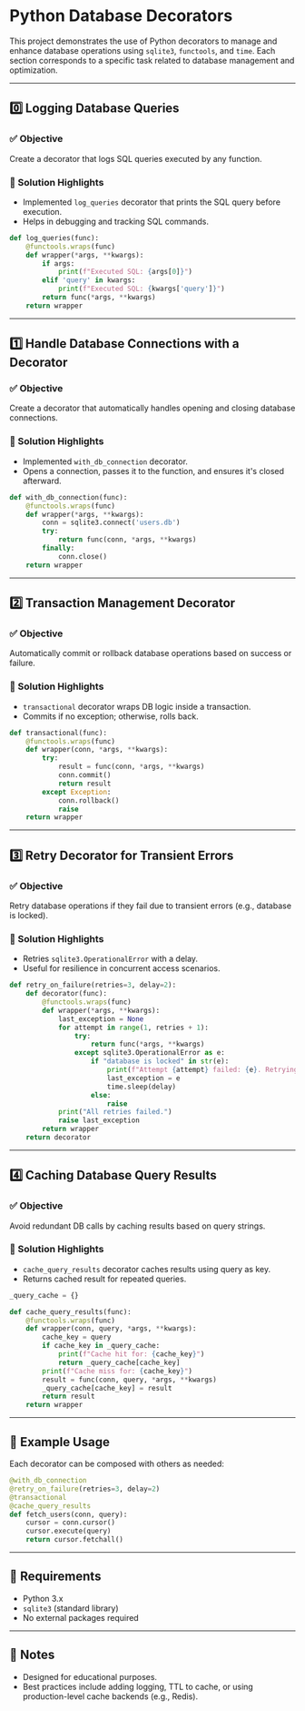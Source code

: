 
# Python Database Decorators

This project demonstrates the use of Python decorators to manage and enhance database operations using `sqlite3`, `functools`, and `time`. Each section corresponds to a specific task related to database management and optimization.

---

## 0️⃣ Logging Database Queries

### ✅ Objective
Create a decorator that logs SQL queries executed by any function.

### 🧩 Solution Highlights
- Implemented `log_queries` decorator that prints the SQL query before execution.
- Helps in debugging and tracking SQL commands.

```python
def log_queries(func):
    @functools.wraps(func)
    def wrapper(*args, **kwargs):
        if args:
            print(f"Executed SQL: {args[0]}")
        elif 'query' in kwargs:
            print(f"Executed SQL: {kwargs['query']}")
        return func(*args, **kwargs)
    return wrapper
```

---

## 1️⃣ Handle Database Connections with a Decorator

### ✅ Objective
Create a decorator that automatically handles opening and closing database connections.

### 🧩 Solution Highlights
- Implemented `with_db_connection` decorator.
- Opens a connection, passes it to the function, and ensures it's closed afterward.

```python
def with_db_connection(func):
    @functools.wraps(func)
    def wrapper(*args, **kwargs):
        conn = sqlite3.connect('users.db')
        try:
            return func(conn, *args, **kwargs)
        finally:
            conn.close()
    return wrapper
```

---

## 2️⃣ Transaction Management Decorator

### ✅ Objective
Automatically commit or rollback database operations based on success or failure.

### 🧩 Solution Highlights
- `transactional` decorator wraps DB logic inside a transaction.
- Commits if no exception; otherwise, rolls back.

```python
def transactional(func):
    @functools.wraps(func)
    def wrapper(conn, *args, **kwargs):
        try:
            result = func(conn, *args, **kwargs)
            conn.commit()
            return result
        except Exception:
            conn.rollback()
            raise
    return wrapper
```

---

## 3️⃣ Retry Decorator for Transient Errors

### ✅ Objective
Retry database operations if they fail due to transient errors (e.g., database is locked).

### 🧩 Solution Highlights
- Retries `sqlite3.OperationalError` with a delay.
- Useful for resilience in concurrent access scenarios.

```python
def retry_on_failure(retries=3, delay=2):
    def decorator(func):
        @functools.wraps(func)
        def wrapper(*args, **kwargs):
            last_exception = None
            for attempt in range(1, retries + 1):
                try:
                    return func(*args, **kwargs)
                except sqlite3.OperationalError as e:
                    if "database is locked" in str(e):
                        print(f"Attempt {attempt} failed: {e}. Retrying in {delay}s...")
                        last_exception = e
                        time.sleep(delay)
                    else:
                        raise
            print("All retries failed.")
            raise last_exception
        return wrapper
    return decorator
```

---

## 4️⃣ Caching Database Query Results

### ✅ Objective
Avoid redundant DB calls by caching results based on query strings.

### 🧩 Solution Highlights
- `cache_query_results` decorator caches results using query as key.
- Returns cached result for repeated queries.

```python
_query_cache = {}

def cache_query_results(func):
    @functools.wraps(func)
    def wrapper(conn, query, *args, **kwargs):
        cache_key = query
        if cache_key in _query_cache:
            print(f"Cache hit for: {cache_key}")
            return _query_cache[cache_key]
        print(f"Cache miss for: {cache_key}")
        result = func(conn, query, *args, **kwargs)
        _query_cache[cache_key] = result
        return result
    return wrapper
```

---

## 🧪 Example Usage

Each decorator can be composed with others as needed:

```python
@with_db_connection
@retry_on_failure(retries=3, delay=2)
@transactional
@cache_query_results
def fetch_users(conn, query):
    cursor = conn.cursor()
    cursor.execute(query)
    return cursor.fetchall()
```

---

## 📁 Requirements
- Python 3.x
- `sqlite3` (standard library)
- No external packages required

---

## 📌 Notes
- Designed for educational purposes.
- Best practices include adding logging, TTL to cache, or using production-level cache backends (e.g., Redis).